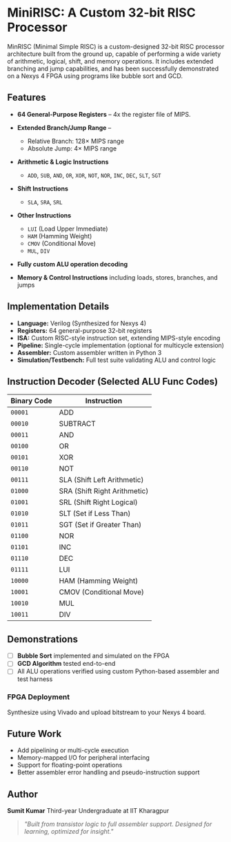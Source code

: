 # MiniRISC: A Custom 32-bit RISC Processor

MinRISC (Minimal Simple RISC) is a custom-designed 32-bit RISC processor architecture built from the ground up, capable of performing a wide variety of arithmetic, logical, shift, and memory operations. It includes extended branching and jump capabilities, and has been successfully demonstrated on a Nexys 4 FPGA using programs like bubble sort and GCD.

## Features

* **64 General-Purpose Registers** – 4x the register file of MIPS.
* **Extended Branch/Jump Range** –

  * Relative Branch: 128× MIPS range
  * Absolute Jump: 4× MIPS range
* **Arithmetic & Logic Instructions**

  * `ADD`, `SUB`, `AND`, `OR`, `XOR`, `NOT`, `NOR`, `INC`, `DEC`, `SLT`, `SGT`
* **Shift Instructions**

  * `SLA`, `SRA`, `SRL`
* **Other Instructions**

  * `LUI` (Load Upper Immediate)
  * `HAM` (Hamming Weight)
  * `CMOV` (Conditional Move)
  * `MUL`, `DIV`
* **Fully custom ALU operation decoding**
* **Memory & Control Instructions** including loads, stores, branches, and jumps


## Implementation Details

* **Language:** Verilog (Synthesized for Nexys 4)
* **Registers:** 64 general-purpose 32-bit registers
* **ISA:** Custom RISC-style instruction set, extending MIPS-style encoding
* **Pipeline:** Single-cycle implementation (optional for multicycle extension)
* **Assembler:** Custom assembler written in Python 3
* **Simulation/Testbench:** Full test suite validating ALU and control logic


## Instruction Decoder (Selected ALU Func Codes)

| Binary Code | Instruction                  |
| ----------- | ---------------------------- |
| `00001`     | ADD                          |
| `00010`     | SUBTRACT                     |
| `00011`     | AND                          |
| `00100`     | OR                           |
| `00101`     | XOR                          |
| `00110`     | NOT                          |
| `00111`     | SLA (Shift Left Arithmetic)  |
| `01000`     | SRA (Shift Right Arithmetic) |
| `01001`     | SRL (Shift Right Logical)    |
| `01010`     | SLT (Set if Less Than)       |
| `01011`     | SGT (Set if Greater Than)    |
| `01100`     | NOR                          |
| `01101`     | INC                          |
| `01110`     | DEC                          |
| `01111`     | LUI                          |
| `10000`     | HAM (Hamming Weight)         |
| `10001`     | CMOV (Conditional Move)      |
| `10010`     | MUL                          |
| `10011`     | DIV                          |


## Demonstrations

* [ ] **Bubble Sort** implemented and simulated on the FPGA
* [ ] **GCD Algorithm** tested end-to-end
* [ ] All ALU operations verified using custom Python-based assembler and test harness

### FPGA Deployment

Synthesize using Vivado and upload bitstream to your Nexys 4 board.


## Future Work

* Add pipelining or multi-cycle execution
* Memory-mapped I/O for peripheral interfacing
* Support for floating-point operations
* Better assembler error handling and pseudo-instruction support

## Author

**Sumit Kumar**
Third-year Undergraduate at IIT Kharagpur

> *"Built from transistor logic to full assembler support. Designed for learning, optimized for insight."*

